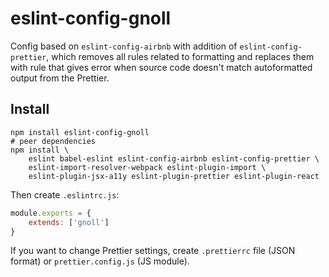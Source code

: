 # eslint-config-gnoll

Config based on `eslint-config-airbnb` with addition of `eslint-config-prettier`,
which removes all rules related to formatting and replaces them with rule
that gives error when source code doesn't match autoformatted output from the 
Prettier.

## Install

```
npm install eslint-config-gnoll
# peer dependencies
npm install \
    eslint babel-eslint eslint-config-airbnb eslint-config-prettier \
    eslint-import-resolver-webpack eslint-plugin-import \
    eslint-plugin-jsx-a11y eslint-plugin-prettier eslint-plugin-react
```

Then create `.eslintrc.js`:

```js
module.exports = {
    extends: ['gnoll']
}
```

If you want to change Prettier settings, create `.prettierrc` file
(JSON format) or `prettier.config.js` (JS module).
